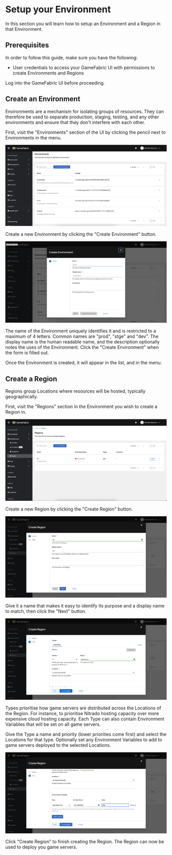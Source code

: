 # Setup your Environment

In this section you will learn how to setup an Environment and a Region in that Environment.

## Prerequisites

In order to follow this guide, make sure you have the following:

* User credentials to access your GameFabric UI with permissions to create Environments and Regions

Log into the GameFabric UI before proceeding.

## Create an Environment

Environments are a mechanism for isolating groups of resources. They can therefore be used to separate production, staging, testing, 
and any other environments and ensure that they don't interfere with each other.

First, visit the "Environments" section of the UI by clicking the pencil next to Environments in the menu.

![GUI_Environments.png](images/environment/GUI_Environments.png)


Create a new Environment by clicking the "Create Environment" button.

![GUI_Environments_Create.png](images/environment/GUI_Environments_Create.png)

The name of the Environment uniquely identifies it and is restricted to a maximum of 4 letters. Common names are "prod", "stge" and "dev".
The display name is the human readable name, and the description optionally notes the uses of the Environment. Click the "Create Environment"
when the form is filled out.

Once the Environment is created, it will appear in the list, and in the menu.

## Create a Region

Regions group Locations where resources will be hosted, typically geographically.

First, visit the "Regions" section in the Environment you wish to create a Region in.

![GUI_Regions.png](images/region/GUI_Regions.png)

Create a new Region by clicking the "Create Region" button.

![GUI_Regions_Create.png](images/region/GUI_Regions_Create.png)

Give it a name that makes it easy to identify its purpose and a display name to match, then click the "Next" button.

![GUI_Regions_Create_Types.png](images/region/GUI_Regions_Create_Types.png)

Types prioritise how game servers are distributed across the Locations of the Region. For instance, to prioritise Nitrado hosting capacity
over more expensive cloud hosting capacity. Each Type can also contain Environment Variables that will be set on all game servers.

Give the Type a name and priority (lower priorities come first) and select the Locations for that type. Optionally set any Environment Variables
to add to game servers deployed to the selected Locations.

![GUI_Regions_Create_Env.png](images/region/GUI_Regions_Create_Env.png)

Click "Create Region" to finish creating the Region. The Region can now be used to deploy you game servers.
